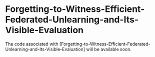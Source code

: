 # Forgetting-to-Witness-Efficient-Federated-Unlearning-and-Its-Visible-Evaluation
The code associated with [Forgetting-to-Witness-Efficient-Federated-Unlearning-and-Its-Visible-Evaluation] will be available soon.
